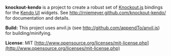**knockout-kendo** is a project to create a robust set of [Knockout.js](http://knockoutjs.com/) bindings for the [Kendo UI](http://kendoui.com/) widgets. See http://rniemeyer.github.com/knockout-kendo/ for documentation and details.

**Build:** This project uses anvil.js (see http://github.com/appendTo/anvil.js) for building/minifying.

**License**: MIT [http://www.opensource.org/licenses/mit-license.php](http://www.opensource.org/licenses/mit-license.php)